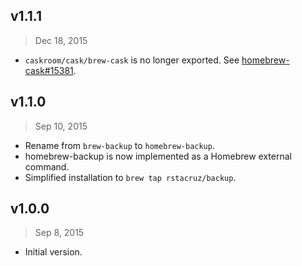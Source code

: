 ## v1.1.1
> Dec 18, 2015

* `caskroom/cask/brew-cask` is no longer exported. See [homebrew-cask#15381](https://github.com/caskroom/homebrew-cask/pull/15381).

## v1.1.0
> Sep 10, 2015

* Rename from `brew-backup` to `homebrew-backup`.
* homebrew-backup is now implemented as a Homebrew external command.
* Simplified installation to `brew tap rstacruz/backup`.

## v1.0.0
> Sep  8, 2015

* Initial version.
